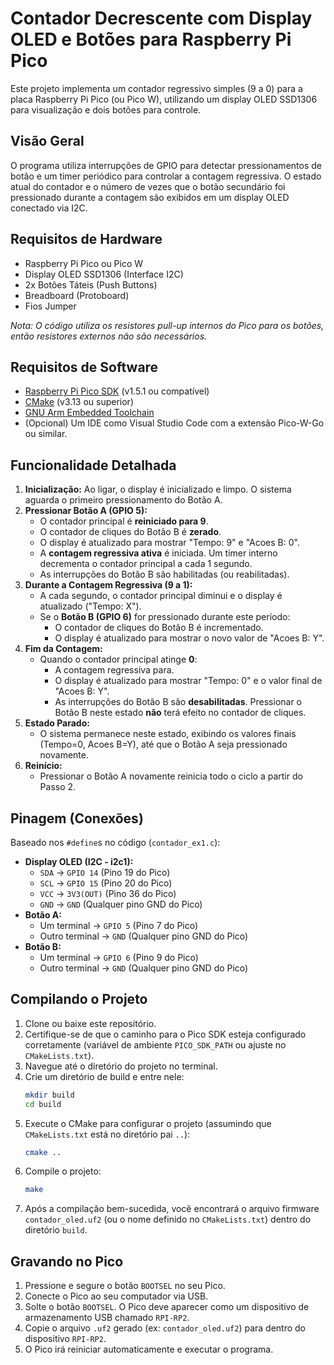 # Contador Decrescente com Display OLED e Botões para Raspberry Pi Pico

Este projeto implementa um contador regressivo simples (9 a 0) para a placa Raspberry Pi Pico (ou Pico W), utilizando um display OLED SSD1306 para visualização e dois botões para controle.

## Visão Geral

O programa utiliza interrupções de GPIO para detectar pressionamentos de botão e um timer periódico para controlar a contagem regressiva. O estado atual do contador e o número de vezes que o botão secundário foi pressionado durante a contagem são exibidos em um display OLED conectado via I2C.

## Requisitos de Hardware

*   Raspberry Pi Pico ou Pico W
*   Display OLED SSD1306 (Interface I2C)
*   2x Botões Táteis (Push Buttons)
*   Breadboard (Protoboard)
*   Fios Jumper

*Nota: O código utiliza os resistores pull-up internos do Pico para os botões, então resistores externos não são necessários.*

## Requisitos de Software

*   [Raspberry Pi Pico SDK](https://github.com/raspberrypi/pico-sdk) (v1.5.1 ou compatível)
*   [CMake](https://cmake.org/) (v3.13 ou superior)
*   [GNU Arm Embedded Toolchain](https://developer.arm.com/tools-and-software/open-source-software/developer-tools/gnu-toolchain/gnu-rm)
*   (Opcional) Um IDE como Visual Studio Code com a extensão Pico-W-Go ou similar.

## Funcionalidade Detalhada

1.  **Inicialização:** Ao ligar, o display é inicializado e limpo. O sistema aguarda o primeiro pressionamento do Botão A.
2.  **Pressionar Botão A (GPIO 5):**
    *   O contador principal é **reiniciado para 9**.
    *   O contador de cliques do Botão B é **zerado**.
    *   O display é atualizado para mostrar "Tempo: 9" e "Acoes B: 0".
    *   A **contagem regressiva ativa** é iniciada. Um timer interno decrementa o contador principal a cada 1 segundo.
    *   As interrupções do Botão B são habilitadas (ou reabilitadas).
3.  **Durante a Contagem Regressiva (9 a 1):**
    *   A cada segundo, o contador principal diminui e o display é atualizado ("Tempo: X").
    *   Se o **Botão B (GPIO 6)** for pressionado durante este período:
        *   O contador de cliques do Botão B é incrementado.
        *   O display é atualizado para mostrar o novo valor de "Acoes B: Y".
4.  **Fim da Contagem:**
    *   Quando o contador principal atinge **0**:
        *   A contagem regressiva para.
        *   O display é atualizado para mostrar "Tempo: 0" e o valor final de "Acoes B: Y".
        *   As interrupções do Botão B são **desabilitadas**. Pressionar o Botão B neste estado **não** terá efeito no contador de cliques.
5.  **Estado Parado:**
    *   O sistema permanece neste estado, exibindo os valores finais (Tempo=0, Acoes B=Y), até que o Botão A seja pressionado novamente.
6.  **Reinício:**
    *   Pressionar o Botão A novamente reinicia todo o ciclo a partir do Passo 2.

## Pinagem (Conexões)

Baseado nos `#define`s no código (`contador_ex1.c`):

*   **Display OLED (I2C - i2c1):**
    *   `SDA` -> `GPIO 14` (Pino 19 do Pico)
    *   `SCL` -> `GPIO 15` (Pino 20 do Pico)
    *   `VCC` -> `3V3(OUT)` (Pino 36 do Pico)
    *   `GND` -> `GND` (Qualquer pino GND do Pico)
*   **Botão A:**
    *   Um terminal -> `GPIO 5` (Pino 7 do Pico)
    *   Outro terminal -> `GND` (Qualquer pino GND do Pico)
*   **Botão B:**
    *   Um terminal -> `GPIO 6` (Pino 9 do Pico)
    *   Outro terminal -> `GND` (Qualquer pino GND do Pico)

## Compilando o Projeto

1.  Clone ou baixe este repositório.
2.  Certifique-se de que o caminho para o Pico SDK esteja configurado corretamente (variável de ambiente `PICO_SDK_PATH` ou ajuste no `CMakeLists.txt`).
3.  Navegue até o diretório do projeto no terminal.
4.  Crie um diretório de build e entre nele:
    ```bash
    mkdir build
    cd build
    ```
5.  Execute o CMake para configurar o projeto (assumindo que `CMakeLists.txt` está no diretório pai `..`):
    ```bash
    cmake ..
    ```
6.  Compile o projeto:
    ```bash
    make
    ```
7.  Após a compilação bem-sucedida, você encontrará o arquivo firmware `contador_oled.uf2` (ou o nome definido no `CMakeLists.txt`) dentro do diretório `build`.

## Gravando no Pico

1.  Pressione e segure o botão `BOOTSEL` no seu Pico.
2.  Conecte o Pico ao seu computador via USB.
3.  Solte o botão `BOOTSEL`. O Pico deve aparecer como um dispositivo de armazenamento USB chamado `RPI-RP2`.
4.  Copie o arquivo `.uf2` gerado (ex: `contador_oled.uf2`) para dentro do dispositivo `RPI-RP2`.
5.  O Pico irá reiniciar automaticamente e executar o programa.
